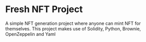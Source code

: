 # Fresh NFT Project

A simple NFT generation project where anyone can mint NFT for themselves. This project makes use of Solidity, Python, Brownie, OpenZeppelin and  Yaml